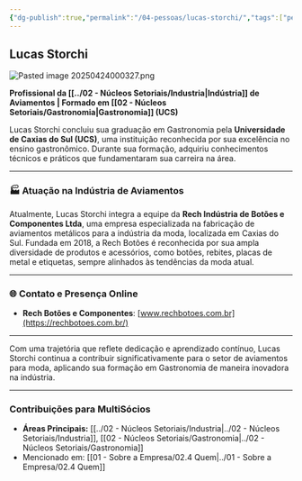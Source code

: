 ```yaml
---
{"dg-publish":true,"permalink":"/04-pessoas/lucas-storchi/","tags":["person","profile","industria","moda","gastronomia"],"noteIcon":""}
---
```


## Lucas Storchi

![Pasted image 20250424000327.png](/img/user/Pasted%20image%2020250424000327.png)

**Profissional da [[../02 - Núcleos Setoriais/Industria\|Indústria]] de Aviamentos | Formado em [[02 - Núcleos Setoriais/Gastronomia\|Gastronomia]] (UCS)**

Lucas Storchi concluiu sua graduação em Gastronomia pela **Universidade de Caxias do Sul (UCS)**, uma instituição reconhecida por sua excelência no ensino gastronômico. Durante sua formação, adquiriu conhecimentos técnicos e práticos que fundamentaram sua carreira na área.

---

### 🏭 Atuação na Indústria de Aviamentos

Atualmente, Lucas Storchi integra a equipe da **Rech Indústria de Botões e Componentes Ltda**, uma empresa especializada na fabricação de aviamentos metálicos para a indústria da moda, localizada em Caxias do Sul. Fundada em 2018, a Rech Botões é reconhecida por sua ampla diversidade de produtos e acessórios, como botões, rebites, placas de metal e etiquetas, sempre alinhados às tendências da moda atual.

---

### 🌐 Contato e Presença Online

*   **Rech Botões e Componentes**: [www.rechbotoes.com.br](https://rechbotoes.com.br/)

---

Com uma trajetória que reflete dedicação e aprendizado contínuo, Lucas Storchi continua a contribuir significativamente para o setor de aviamentos para moda, aplicando sua formação em Gastronomia de maneira inovadora na indústria.

---

### Contribuições para MultiSócios
*   **Áreas Principais:** [[../02 - Núcleos Setoriais/Industria\|../02 - Núcleos Setoriais/Industria]], [[02 - Núcleos Setoriais/Gastronomia\|../02 - Núcleos Setoriais/Gastronomia]]
*   Mencionado em: [[01 - Sobre a Empresa/02.4 Quem\|../01 - Sobre a Empresa/02.4 Quem]]
